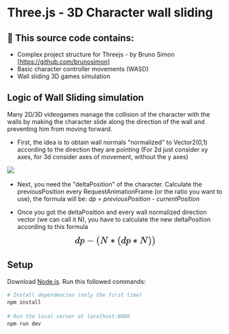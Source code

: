 # Three.js - 3D Character wall sliding

## 🚧 This source code contains:
- Complex project structure for Threejs - by Bruno Simon [https://github.com/brunosimon]
- Basic character controller movements (WASD) 
- Wall sliding 3D games simulation

## Logic of Wall Sliding simulation
Many 2D/3D videogames manage the collision of the character with the walls by making the character slide along the direction of the wall and preventing him from moving forward.

- First, the idea is to obtain wall normals "normalized" to Vector2(0,1) according to the direction they are pointing (For 2d just consider xy axes, for 3d consider axes of movement, without the y axes)

<img src = "./examples/NormalsWalls.png"/>

- Next, you need the "deltaPosition" of the character.
Calculate the previousPosition every RequestAnimationFrame (or the ratio you want to use), the formula will be: *dp = previousPosition - currentPosition*

- Once you got the deltaPosition and every wall normalized direction vector (we can call it N), you have to calculate the new deltaPosition according to this formula

<p align="center">
    <img src = "./examples/newDpLatex.png"/>
</p>


## Setup
Download [Node.js](https://nodejs.org/en/download/).
Run this followed commands:

``` bash
# Install dependencies (only the first time)
npm install

# Run the local server at localhost:8080
npm run dev

```
